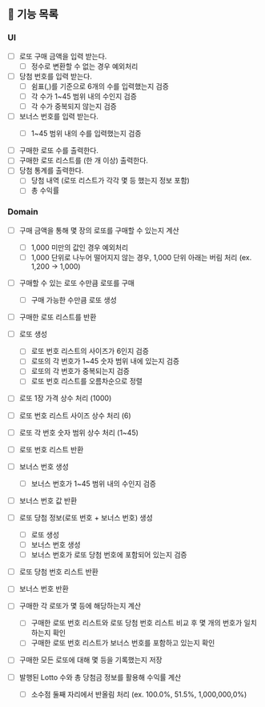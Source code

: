 ## 🔖 기능 목록

### UI
- [ ] 로또 구매 금액을 입력 받는다.
  - [ ] 정수로 변환할 수 없는 경우 예외처리
- [ ] 당첨 번호를 입력 받는다.
  - [ ] 쉼표(,)를 기준으로 6개의 수를 입력했는지 검증
  - [ ] 각 수가 1~45 범위 내의 수인지 검증
  - [ ] 각 수가 중복되지 않는지 검증
- [ ] 보너스 번호를 입력 받는다.
    - [ ] 1~45 범위 내의 수를 입력했는지 검증


- [ ] 구매한 로또 수를 출력한다. 
- [ ] 구매한 로또 리스트를 (한 개 이상) 출력한다.
- [ ] 당첨 통계를 출력한다.
    -[ ] 당첨 내역 (로또 리스트가 각각 몇 등 했는지 정보 포함)
    -[ ] 총 수익률

### Domain
- [ ] 구매 금액을 통해 몇 장의 로또를 구매할 수 있는지 계산
  - [ ] 1,000 미만의 값인 경우 예외처리 
  - [ ] 1,000 단위로 나누어 떨어지지 않는 경우, 1,000 단위 아래는 버림 처리 (ex. 1,200 -> 1,000)
- [ ] 구매할 수 있는 로또 수만큼 로또를 구매
  - [ ] 구매 가능한 수만큼 로또 생성
- [ ] 구매한 로또 리스트를 반환


- [ ] 로또 생성 
  - [ ] 로또 번호 리스트의 사이즈가 6인지 검증
  - [ ] 로또의 각 번호가 1~45 숫자 범위 내에 있는지 검증 
  - [ ] 로또의 각 번호가 중복되는지 검증 
  - [ ] 로또 번호 리스트를 오름차순으로 정렬
- [ ] 로또 1장 가격 상수 처리 (1000)
- [ ] 로또 번호 리스트 사이즈 상수 처리 (6)
- [ ] 로또 각 번호 숫자 범위 상수 처리 (1~45)
- [ ] 로또 번호 리스트 반환


- [ ] 보너스 번호 생성
  - [ ] 보너스 번호가 1~45 범위 내의 수인지 검증
- [ ] 보너스 번호 값 반환 


- [ ] 로또 당첨 정보(로또 번호 + 보너스 번호) 생성 
  - [ ] 로또 생성 
  - [ ] 보너스 번호 생성
  - [ ] 보너스 번호가 로또 당첨 번호에 포함되어 있는지 검증
- [ ] 로또 당첨 번호 리스트 반환
- [ ] 보너스 번호 반환


- [ ] 구매한 각 로또가 몇 등에 해당하는지 계산
  - [ ] 구매한 로또 번호 리스트와 로또 당첨 번호 리스트 비교 후 몇 개의 번호가 일치하는지 확인
  - [ ] 구매한 로또 번호 리스트가 보너스 번호를 포함하고 있는지 확인
  
- [ ] 구매한 모든 로또에 대해 몇 등을 기록했는지 저장
- [ ] 발행된 Lotto 수와 총 당첨금 정보를 활용해 수익률 계산 
  - [ ] 소수점 둘째 자리에서 반올림 처리 (ex. 100.0%, 51.5%, 1,000,000,0%)